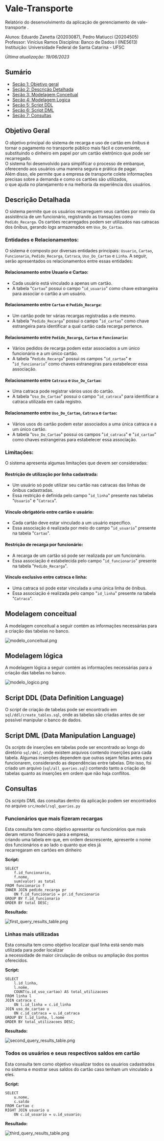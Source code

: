 
# Vale-Transporte  
  
Relatório do desenvolvimento da aplicação de gerenciamento de vale-transporte .
  
Alunos: Eduardo Zanetta (20203087), Pedro Matiucci (20204505)
Professor: Vinícius Ramos
Disciplina: Banco de Dados I (INE5613)
Instituição: Universidade Federal de Santa Catarina - UFSC  


*Última atualização: 19/06/2023*
## Sumário  
  
- [Seção 1: Objetivo geral](#objetivo-geral)  
- [Seção 2: Descrição Detalhada](#descricao-detalhada)  
- [Seção 3: Modelagem Conceitual](#modelagem-conceitual)  
- [Seção 4: Modelagem Logica](#modelagem-logica)  
- [Seção 5: Script DDL](#script-ddl)  
- [Seção 6: Script DML](#script-dml)  
- [Seção 7: Consultas](#consultas)  
  
## <a name="objetivo-geral"></a>Objetivo Geral  
  
O objetivo principal do sistema de recarga e uso de cartão em ônibus é tornar o pagamento no transporte público mais fácil e conveniente,  
substituindo o dinheiro em papel por um cartão eletrônico que pode ser recarregado.  
O sistema foi desenvolvido para simplificar o processo de embarque,  
oferecendo aos usuários uma maneira segura e prática de pagar.  
Além disso, ele permite que a empresa de transporte colete informações precisas sobre a demanda e como os cartões são utilizados,  
o que ajuda no planejamento e na melhoria da experiência dos usuários.  
  
## <a name="descricao-detalhada"></a>Descrição Detalhada  
O sistema permite que os usuários recarreguem seus cartões por meio da assistência de um funcionário, registrando as transações como `Pedido_Recarga`. Os cartões recarregados podem ser utilizados nas catracas dos ônibus, gerando *logs* armazenados em `Uso_Do_Cartao`.  
  
### Entidades e Relacionamentos:  
O sistema é composto por diversas entidades principais: `Usuario`, `Cartao`, `Funcionario`, `Pedido_Recarga`, `Catraca`, `Uso_Do_Cartao` e `Linha`. A seguir, serão apresentados os relacionamentos entre essas entidades:  
  
#### Relacionamento entre Usuario e Cartao:  
- Cada usuário está vinculado a apenas um cartão.  
- A tabela "`Cartao`" possui o campo "`id_usuario`" como chave estrangeira para associar o cartão a um usuário.  
  
#### Relacionamento entre `Cartao` e `Pedido_Recarga`:  
- Um cartão pode ter várias recargas registradas a ele mesmo.  
- A tabela "`Pedido_Recarga`" possui o campo "`id_cartao`" como chave estrangeira para identificar a qual cartão cada recarga pertence.  
  
#### Relacionamento entre `Pedido_Recarga`, `Cartao` e `Funcionario`:  
- Vários pedidos de recarga podem estar associados a um único funcionário e a um único cartão.  
- A tabela "`Pedido_Recarga`" possui os campos "`id_cartao`" e "`id_funcionario`" como chaves estranegiras para estabelecer essa associação.  
  
#### Relacionamento entre `Catraca` e `Uso_Do_Cartao`:  
- Uma catraca pode registrar vários usos do cartão.  
- A tabela "`Uso_Do_Cartao`" possui o campo "`id_catraca`" para identificar a catraca utilizada em cada registro.  
  
#### Relacionamento entre `Uso_Do_Cartao`, `Catraca` e `Cartao`:  
- Vários usos do cartão podem estar associados a uma única catraca e a um único cartão.  
- A tabela "`Uso_Do_Cartao`" possui os campos "`id_catraca`" e "`id_cartao`" como chaves estrangeiras para estabelecer essa associação.  
  
### Limitações:  
O sistema apresenta algumas limitações que devem ser consideradas:  
  
#### Restrição de utilização por linha cadastrada:  
- Um usuário só pode utilizar seu cartão nas catracas das linhas de ônibus cadastradas.  
- Essa restrição é definida pelo campo "`id_linha`" presente nas tabelas "`Usuario`" e "`Catraca`".  
  
#### Vínculo obrigatório entre cartão e usuário:  
- Cada cartão deve estar vinculado a um usuário específico.  
- Essa associação é realizada por meio do campo "`id_usuario`" presente na tabela "`Cartao`".  
  
#### Restrição de recarga por funcionário:  
- A recarga de um cartão só pode ser realizada por um funcionário.  
- Essa associação é estabelecida pelo campo "`id_funcionario`" presente na tabela "`Pedido_Recarga`".  
  
#### Vínculo exclusivo entre catraca e linha:  
- Uma catraca só pode estar vinculada a uma única linha de ônibus.  
- Essa associação é realizada pelo campo "`id_linha`" presente na tabela "`Catraca`".  
  
## <a name="modelagem-conceitual"></a>Modelagem conceitual  

A modelagem conceitual a seguir contém as informações necessárias para a criação das tabelas no banco.

![modelo_conceitual.png](..%2Fdiagrams%2Fmodelo_conceitual.png)
## <a name="modelagem-logica"></a>Modelagem lógica

A modelagem lógica a seguir contém as informações necessárias para a criação das tabelas no banco.

![modelo_logico.png](../diagrams/modelo_logico.png)
## <a name="script-ddl"></a>Script DDL (Data Definition Language)
  
O *script* de criação de tabelas pode ser encontrado em `sql/ddl/create_tables.sql`, onde as tabelas são criadas antes de
ser possível manipular o banco de dados.
  
## <a name="script-dml"></a>Script DML (Data Manipulation Language)
  
Os *scripts* de inserções em tabelas pode ser encontrado ao longo do diretório `sql/dml/`, onde existem arquivos contendo
inserções para cada tabela.
Algumas inserções dependem que outras sejam feitas antes para funcionarem, considerando as dependências entre tabelas. Dito isso,
foi criado um arquivo (`sql/all_queries.sql`) contendo tanto a criação de tabelas quanto as inserções em ordem que não haja conflitos.
  
## <a name="consultas"></a>Consultas  
  
Os *scripts* DML das consultas dentro da aplicação podem ser encontrados no arquivo `src/model/sql_queries.py`
  
### Funcionários que mais fizeram recargas
Esta consulta tem como objetivo apresentar os funcionários que mais deram retorno financeiro para a empresa,  
criando uma tabela em que, em ordem descrescente, apresente o nome dos funcionários e ao lado o quanto que eles já  
recarregaram em cartões em dinheiro  
  
**Script:**  
```MySQL  
SELECT  
    f.id_funcionario,  
    f.nome,  
    sum(valor) as total  
FROM funcionario f  
INNER JOIN pedido_recarga pr  
    ON f.id_funcionario = pr.id_funcionario  
GROUP BY f.id_funcionario  
ORDER BY total DESC;  
```  
  
**Resultado:**  
  
![first_query_results_table.png](img/first_query_results_table.png)  
  
  
### Linhas mais utilizadas  
Esta consulta tem como objetivo localizar qual linha está sendo mais utilizada para poder localizar  
a necessidade de maior circulação de onibus ou ampliação dos pontos oferecidos.
  
**Script:**  
```MySQL  
SELECT  
    l.id_linha,  
    l.nome,  
    COUNT(u.id_uso_cartao) AS total_utilizacoes  
FROM linha l  
JOIN catraca c  
    ON l.id_linha = c.id_linha  
JOIN uso_do_cartao u  
    ON c.id_catraca = u.id_catraca  
GROUP BY l.id_linha, l.nome  
ORDER BY total_utilizacoes DESC;  
```  
  
**Resultado:**  
  
![second_query_results_table.png](img/second_query_results_table.png)  
  
### Todos os usuários e seus respectivos saldos em cartão
Esta consulta tem como objetivo visualizar todos os usuários cadastrados no sistema e mostrar seus saldos do cartão
caso tenham um vinculado a eles.

**Script:**  
```MySQL  
SELECT  
    u.nome,  
    c.saldo  
FROM Cartao c  
RIGHT JOIN usuario u  
    ON c.id_usuario = u.id_usuario;  
```  
  
**Resultado:**  
  
![third_query_results_table.png](img/third_query_results_table.png)

